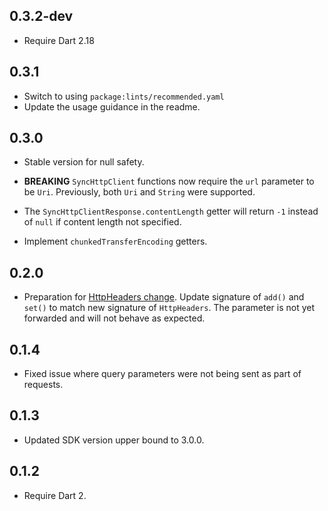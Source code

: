 ## 0.3.2-dev

* Require Dart 2.18

## 0.3.1

* Switch to using `package:lints/recommended.yaml`
* Update the usage guidance in the readme.

## 0.3.0

* Stable version for null safety.

* **BREAKING** `SyncHttpClient` functions now require the `url` parameter to be
  `Uri`. Previously, both `Uri` and `String` were supported.

* The `SyncHttpClientResponse.contentLength` getter will return `-1` instead of
  `null` if content length not specified.

* Implement `chunkedTransferEncoding` getters.

## 0.2.0

* Preparation for [HttpHeaders change]. Update signature of `add()`
  and `set()` to match new signature of `HttpHeaders`. The
  parameter is not yet forwarded and will not behave as expected.

  [HttpHeaders change]: https://github.com/dart-lang/sdk/issues/39657

## 0.1.4

* Fixed issue where query parameters were not being sent as part of requests.

## 0.1.3

* Updated SDK version upper bound to 3.0.0.

## 0.1.2

* Require Dart 2.

